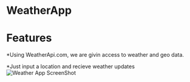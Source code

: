 # WeatherApp

# Features
*Using  WeatherApi.com, we are givin access to weather and geo data.

*Just input a location and recieve weather updates 
![Weather App ScreenShot](https://github.com/piperflo/WeatherApp/assets/69817139/9ed2f3cf-82ac-47c6-bd9f-28c7f3e31d42)
